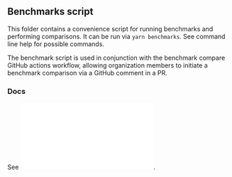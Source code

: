 ## Benchmarks script

This folder contains a convenience script for running benchmarks and performing comparisons. It can
be run via `yarn benchmarks`. See command line help for possible commands.

The benchmark script is used in conjunction with the benchmark compare GitHub actions workflow, allowing
organization members to initiate a benchmark comparison via a GitHub comment in a PR.

### Docs

See ![the benchmark documentation](../../contributing-docs/running-benchmarks.md).
